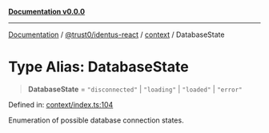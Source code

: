 [**Documentation v0.0.0**](../../../../README.md)

***

[Documentation](../../../../README.md) / [@trust0/identus-react](../../README.md) / [context](../README.md) / DatabaseState

# Type Alias: DatabaseState

> **DatabaseState** = `"disconnected"` \| `"loading"` \| `"loaded"` \| `"error"`

Defined in: [context/index.ts:104](https://github.com/trust0-project/identus/blob/69d1b8333543f0031493d048daa58ec460d110f2/packages/identus-react/src/context/index.ts#L104)

Enumeration of possible database connection states.
